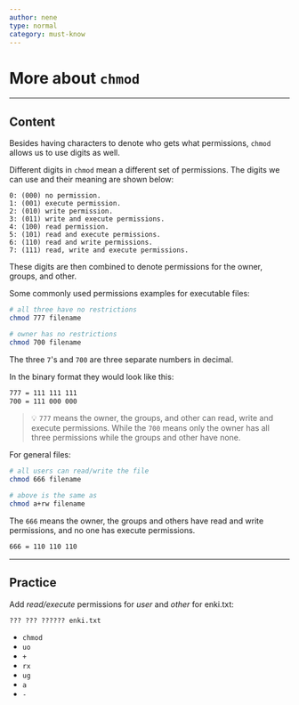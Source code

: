 ```yaml
---
author: nene
type: normal
category: must-know
---
```


# More about `chmod`


---

## Content

Besides having characters to denote who gets what permissions, `chmod` allows us to use digits as well.

Different digits in `chmod` mean a different set of permissions. The digits we can use and their meaning are shown below:

```plain-text
0: (000) no permission.
1: (001) execute permission.
2: (010) write permission.
3: (011) write and execute permissions.
4: (100) read permission.
5: (101) read and execute permissions.
6: (110) read and write permissions.
7: (111) read, write and execute permissions.
```

These digits are then combined to denote permissions for the owner, groups, and other.

Some commonly used permissions examples for executable files:

```sh
# all three have no restrictions
chmod 777 filename

# owner has no restrictions
chmod 700 filename
```

The three `7`'s and `700` are three separate numbers in decimal.

In the binary format they would look like this:
```sh
777 = 111 111 111
700 = 111 000 000
```

> 💡 `777` means the owner, the groups, and other can read, write and execute permissions. While the `700` means only the owner has all three permissions while the groups and other have none.

For general files:

```sh
# all users can read/write the file
chmod 666 filename

# above is the same as
chmod a+rw filename
```

The `666` means the owner, the groups and others have read and write permissions, and no one has execute permissions.

```sh
666 = 110 110 110
```

---

## Practice

Add *read/execute* permissions for *user* and *other* for enki.txt: 

```plain-text
??? ??? ?????? enki.txt
```

- `chmod`
- `uo`
- `+`
- `rx`
- `ug`
- `a`
- `-`
